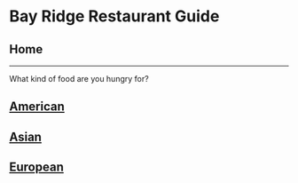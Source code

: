 # Bay Ridge Restaurant Guide
## Home
---
What kind of food are you hungry for?
## [American](american/american.md)
## [Asian](asian.md)
## [European](european.md)